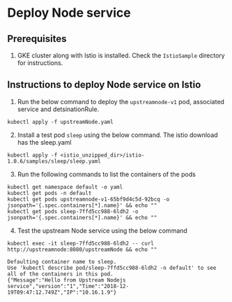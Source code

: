 # Deploy Node service

##  Prerequisites 

1. GKE cluster along with Istio is installed. Check the `IstioSample` directory for instructions.

## Instructions to deploy Node service on Istio

1. Run the below command to deploy the `upstreamnode-v1` pod, associated service and detsinationRule.
```
kubectl apply -f upstreamNode.yaml
```

2. Install a test pod `sleep` using the below command. The istio download has the sleep.yaml
``` 
kubectl apply -f <istio_unzipped_dir>/istio-1.0.6/samples/sleep/sleep.yaml
```

3. Run the following commands to list the containers of the pods
```
kubectl get namespace default -o yaml
kubectl get pods -n default
kubectl get pods upstreamnode-v1-65bf9d4c5d-92bcq -o jsonpath='{.spec.containers[*].name}' && echo ""
kubectl get pods sleep-7ffd5cc988-6ldh2 -o jsonpath='{.spec.containers[*].name}' && echo ""
```

4. Test the upstream Node service using the below command
```
kubectl exec -it sleep-7ffd5cc988-6ldh2 -- curl http://upstreamnode:8080/upstreamNode && echo ""

Defaulting container name to sleep.
Use 'kubectl describe pod/sleep-7ffd5cc988-6ldh2 -n default' to see all of the containers in this pod.
{"Message":"Hello from Upstream Nodejs service","version":"1","Time":"2018-12-19T09:47:12.749Z","IP":"10.16.1.9"}
```